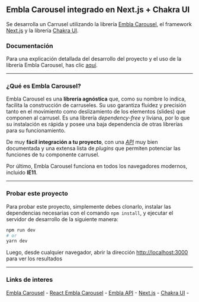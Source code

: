 ## Embla Carousel integrado en Next.js + Chakra UI

Se desarrolla un Carrusel utilizando la librería [Embla Carousel](https://www.embla-carousel.com/), el framework [Next.js](https://nextjs.org/) y la librería [Chakra UI](https://chakra-ui.com/).

### Documentación

Para una explicación detallada del desarrollo del proyecto y el uso de la librería Embla Carousel, has clic [aquí]().

---

### ¿Qué es Embla Carousel?

Embla Carousel es una **librería agnóstica** que, como su nombre lo indica, facilita la construcción de carruseles. Su uso garantiza fluidez y precisión tanto en el movimiento como deslizamiento de los elementos (slides) que componen al carrusel. Es una librería _dependency-free_ y liviana, por lo que su instalación es rápida y posee una baja dependencia de otras librerías para su funcionamiento.

De muy **fácil integración a tu proyecto**, con una [_API_](https://www.embla-carousel.com/api/) muy bien documentada y una extensa lista de _plugins_ que permiten potenciar las funciones de tu componente carrusel. 

Por último, Embla Carousel funciona en todos los navegadores modernos, incluido **IE11**.

---

### Probar este proyecto

Para probar este proyecto, simplemente debes clonarlo, instalar las dependencias necesarias con el comando `npm install`, y ejecutar el servidor de desarrollo de la siguiente manera:

```bash
npm run dev
# or
yarn dev
```

Luego, desde cualquier navegador, abrir la dirección [http://localhost:3000](http://localhost:3000) para ver los resultados

---

### Links de interes

[Embla Carousel](https://www.embla-carousel.com/) - 
[React Embla Carousel](https://www.embla-carousel.com/get-started/react/) - 
[Embla API](https://www.embla-carousel.com/api/) - 
[Next.js](https://nextjs.org/) - 
[Chakra UI](https://chakra-ui.com/) - 


